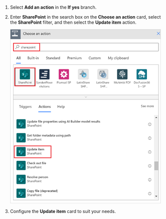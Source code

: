 1. Select **Add an action** in the **If yes** branch.
1. Enter **SharePoint** in the search box on the **Choose an action** card, select the **SharePoint** filter, and then select the **Update item** action.

    ![select update item.](media/modern-approvals/select-update-item-yes.png)
1. Configure the **Update item** card to suit your needs.
